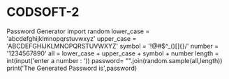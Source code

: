 # CODSOFT-2
Password Generator
import random
lower_case = 'abcdefghijklmnopqrstuvwxyz'
upper_case = 'ABCDEFGHIJKLMNOPQRSTUVWXYZ'
symbol = '!@#$^_()[]{}/'
number = '1234567890'
all = lower_case + upper_case + symbol + number
length = int(input('enter a number : '))
password= "".join(random.sample(all,length))
print('The Generated Password is',password)
